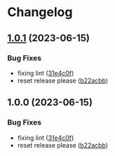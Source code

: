 # Changelog

## [1.0.1](https://github.com/socialgene/sgnf/compare/v1.0.0...v1.0.1) (2023-06-15)


### Bug Fixes

* fixing lint ([31e4c0f](https://github.com/socialgene/sgnf/commit/31e4c0f1ee608b2216856014b092ef3fc8f1393a))
* reset release please ([b22acbb](https://github.com/socialgene/sgnf/commit/b22acbba3606e3eda124083d048067ed139e2bc8))

## 1.0.0 (2023-06-15)


### Bug Fixes

* fixing lint ([31e4c0f](https://github.com/socialgene/sgnf/commit/31e4c0f1ee608b2216856014b092ef3fc8f1393a))
* reset release please ([b22acbb](https://github.com/socialgene/sgnf/commit/b22acbba3606e3eda124083d048067ed139e2bc8))

